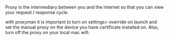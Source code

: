 Proxy is the intermediary between you and the internet so that you can view your request / response cycle. 

with proxyman it is important to turn on settings> override on launch and set the manual proxy on the device you have certificate installed on. Also, turn off the proxy on your local mac wifi.